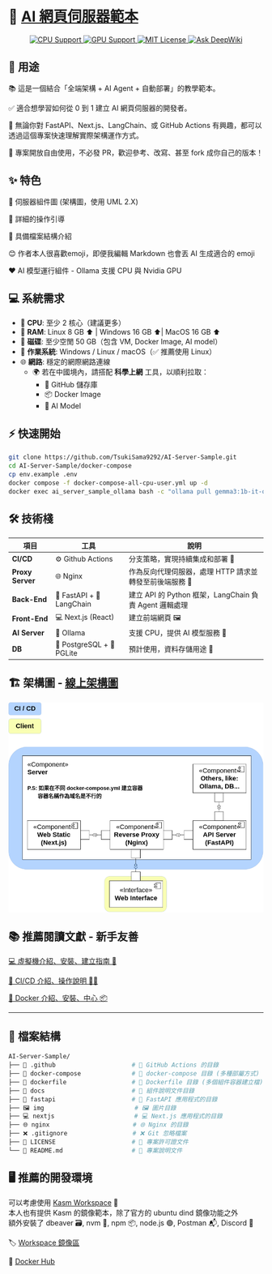 # 🚀 [AI 網頁伺服器範本](https://github.com/TsukiSama9292/AI-Server-Sample)

<div align="center">

<a href="https://deepwiki.com/TsukiSama9292/AI-Server-Sample">
  <img src="https://img.shields.io/badge/CPU-Supported-blue?style=for-the-badge" alt="CPU Support" />
</a>
<a href="https://deepwiki.com/TsukiSama9292/AI-Server-Sample">
  <img src="https://img.shields.io/badge/GPU-Supported-green?style=for-the-badge" alt="GPU Support" />
</a>

<a href="https://github.com/TsukiSama9292/AI-Server-Sample/blob/main/LICENSE">
  <img src="https://img.shields.io/badge/License-MIT-green?style=for-the-badge" alt="MIT License" />
</a>
<a href="https://deepwiki.com/TsukiSama9292/AI-Server-Sample">
  <img src="https://deepwiki.com/badge.svg" alt="Ask DeepWiki" width="150" />
</a>

</div>

## 🧩 用途

📚 這是一個結合「全端架構 + AI Agent + 自動部署」的教學範本。  

✅ 適合想學習如何從 0 到 1 建立 AI 網頁伺服器的開發者。  

🔧 無論你對 FastAPI、Next.js、LangChain、或 GitHub Actions 有興趣，都可以透過這個專案快速理解實際架構運作方式。

🙏 專案開放自由使用，不必發 PR，歡迎參考、改寫、甚至 fork 成你自己的版本！

## ✨ 特色  
📐 伺服器組件圖 (架構圖，使用 UML 2.X)

📘 詳細的操作引導  

📁 具備檔案結構介紹  

😊 作者本人很喜歡emoji，即便我編輯 Markdown 也會丟 AI 生成適合的 emoji

❤️ AI 模型運行組件 - Ollama 支援 CPU 與 Nvidia GPU

## 💻 系統需求

- 🧠 **CPU**: 至少 2 核心（建議更多）  
- 🧵 **RAM**: Linux 8 GB ⬆️ | Windows 16 GB ⬆️| MacOS 16 GB ⬆️  
- 💾 **磁碟**: 至少空閒 50 GB（包含 VM, Docker Image, AI model）  
- 🐧 **作業系統**: Windows / Linux / macOS（✅ 推薦使用 Linux）  
- 🌐 **網路**: 穩定的網際網路連線  
  - 🌍 若在中國境內，請搭配 **科學上網** 工具，以順利拉取：
    - 📁 GitHub 儲存庫  
    - 📦 Docker Image  
    - 🧠 AI Model  

## ⚡ 快速開始

```bash
git clone https://github.com/TsukiSama9292/AI-Server-Sample.git             # 下載專案(部屬分支)
cd AI-Server-Sample/docker-compose                                          # 進入專案資料夾
cp env.example .env                                                         # 複製範本環境變數
docker compose -f docker-compose-all-cpu-user.yml up -d                     # CPU 模式下啟用所有服務(已編譯鏡像) 
docker exec ai_server_sample_ollama bash -c "ollama pull gemma3:1b-it-qat"  # 下載模型
```

## 🛠️ 技術棧  

| 項目          | 工具                          | 說明                                                                 |
|---------------|-------------------------------|--------------------------------------------------------------------|
| **CI/CD**     | ⚙️ Github Actions             | 分支策略，實現持續集成和部署 🚀                                        |
| **Proxy Server** | 🌐 Nginx                   | 作為反向代理伺服器，處理 HTTP 請求並轉發至前後端服務 🔁                   |
| **Back-End**  | 🐍 FastAPI + 🧠 LangChain     | 建立 API 的 Python 框架，LangChain 負責 Agent 邏輯處理                |
| **Front-End** | 💻 Next.js (React)            | 建立前端網頁 🖼️                                                     |
| **AI Server** | 🤖 Ollama                     | 支援 CPU，提供 AI 模型服務 🧩                                        |
| **DB**        | 🐘 PostgreSQL + 🧪 PGLite     | 預計使用，資料存儲用途 💾                                             |

## 🏗️ 架構圖 - [線上架構圖](https://viewer.diagrams.net/?tags=%7B%7D&lightbox=1&highlight=0000ff&edit=_blank&layers=1&nav=1&title=ai-sample-server.drawio&dark=auto#Uhttps%3A%2F%2Fdrive.google.com%2Fuc%3Fid%3D1QD_Iwv_ZQpG5kS-wWtm0l2T6u9CXrsgk%26export%3Ddownload)

![架構圖](./img/ai-sample-server.drawio.png)

## 📚 推薦閱讀文獻 - 新手友善

[💻 虛擬機介紹、安裝、建立指南 🚀](./docs/VM.md)  

[🔁 CI/CD 介紹、操作說明 👨‍💻](./docs/CICD.md)  

[🐳 Docker 介紹、安裝、中心 📦](./docs/Docker.md)  

---

## 📁 檔案結構
```bash
AI-Server-Sample/
├── 🔧 .github                     # 🔧 GitHub Actions 的目錄
├── 🐙 docker-compose              # 🐙 docker-compose 目錄 (多種部屬方式)
├── 🐳 dockerfile                  # 🐳 Dockerfile 目錄 (多個組件容器建立檔)
├── 📃 docs                        # 📃 組件說明文件目錄
├── 🐍 fastapi                     # 🐍 FastAPI 應用程式的目錄
├── 🖼️ img                         # 🖼️ 圖片目錄
├── 💻 nextjs                      # 💻 Next.js 應用程式的目錄
├── 🌐 nginx                       # 🌐 Nginx 的目錄
├── ❌ .gitignore                  # ❌ Git 忽略檔案
├── 📄 LICENSE                     # 📄 專案許可證文件
└── 📘 README.md                   # 📝 專案說明文件
```

## 🖥️ 推薦的開發環境
可以考慮使用 [Kasm Workspace](https://www.kasmweb.com/) 🚀  
本人也有提供 Kasm 的鏡像範本，除了官方的 ubuntu dind 鏡像功能之外  
額外安裝了 dbeaver 🗃️, nvm 🔧, npm 📦, node.js 🟢, Postman 📬, Discord 💬  

🏷️ [Workspace 鏡像區](https://tsukisama9292.github.io/kasm_registry/)  

🐳 [Docker Hub](https://hub.docker.com/r/tsukisama9292/ubuntu-jammy-dind)  